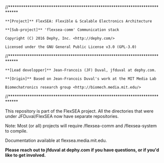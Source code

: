 //**************************************************************************** 

	**[Project]** FlexSEA: Flexible & Scalable Electronics Architecture 
	
	**[Sub-project]** 'flexsea-comm' Communication stack 
	
	Copyright (C) 2016 Dephy, Inc. <http://dephy.com/> 
	
	Licensed under the GNU General Public License v3.0 (GPL-3.0) 
	
//**************************************************************************** 

	**[Lead developper]** Jean-Francois (JF) Duval, jfduval at dephy.com. 
	
	**[Origin]** Based on Jean-Francois Duval's work at the MIT Media Lab 
	
	Biomechatronics research group <http://biomech.media.mit.edu/>
	
//****************************************************************************  

This repository is part of the FlexSEA project. All the directories that were under JFDuval/FlexSEA now have separate repositories.

Note: Most (or all) projects will require /flexsea-comm and /flexsea-system to compile.
  
Documentation available at flexsea.media.mit.edu.
  
**Please reach out to jfduval at dephy.com if you have questions, or if you'd like to get involved.**  